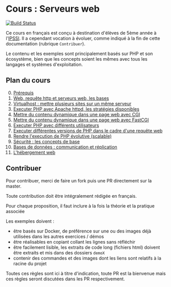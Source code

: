 # Cours : Serveurs web

[![Build Status](https://travis-ci.org/engineor/lecture-web-servers-fr.svg?branch=master)](https://travis-ci.org/engineor/lecture-web-servers-fr)

Ce cours en français est conçu à destination d'élèves de 5ème année à l'[IPSSI](https://www.ecole-ipssi.com/). Il a cependant vocation à évoluer, comme indiqué à la fin de cette documentation (rubrique `Contribuer`).

Le contenu et les exemples sont principalement basés sur PHP et son écosystème, bien que les concepts soient les mêmes avec tous les langages et systèmes d'exploitation.

## Plan du cours

0. [Prérequis](00-prerequisites)
1. [Web, requête http et serveurs web, les bases](01-101-server-web-theory)
2. [Virtualhost : mettre plusieurs sites sur un même serveur](02-virtualhost)
3. [Executer PHP avec Apache httpd, les stratégies disponibles](03-php-apache-httpd)
4. [Mettre du contenu dynamique dans une page web avec CGI](04-cgi)
5. [Mettre du contenu dynamique dans une page web avec FastCGI](05-fastcgi)
6. [Executer PHP avec différents utilisateurs](06-php-multitenant)
7. [Executer différentes versions de PHP dans le cadre d'une requête web](07-php-multiple-versions)
8. [Rendre l'execution de PHP évolutive (scalable)](08-php-scalability)
9. [Sécurité : les concepts de base](09-security)
10. [Bases de données : communication et réplication](10-databases)
11. [L'hébergement web](11-web-hosting)

## Contribuer

Pour contribuer, merci de faire un fork puis une PR directement sur la master.

Toute contribution doit être intégralement rédigée en français.

Pour chaque proposition, il faut inclure à la fois la théorie et la pratique associée

Les exemples doivent :

- être basés sur Docker, de préférence sur une ou des images déjà utilisées dans les autres exercices / démos
- être réalisables en copiant collant les lignes sans réfléchir
- être facilement lisible, les extraits de code long (fichiers html) doivent être extraits et mis dans des dossiers `demoX`
- contenir des commandes et des images dont les liens sont relatifs à la racine du projet

Toutes ces règles sont ici à titre d'indication, toute PR est la bienvenue mais ces règles seront discutées dans les PR respectivement.
